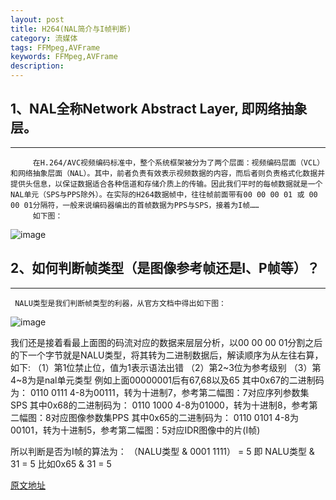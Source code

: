 ```yaml
---
layout: post
title: H264(NAL简介与I帧判断)
category: 流媒体
tags: FFMpeg,AVFrame
keywords: FFMpeg,AVFrame
description:
---
```


##	1、NAL全称Network Abstract Layer, 即网络抽象层。
---

         在H.264/AVC视频编码标准中，整个系统框架被分为了两个层面：视频编码层面（VCL）和网络抽象层面（NAL）。其中，前者负责有效表示视频数据的内容，而后者则负责格式化数据并提供头信息，以保证数据适合各种信道和存储介质上的传输。因此我们平时的每帧数据就是一个NAL单元（SPS与PPS除外）。在实际的H264数据帧中，往往帧前面带有00 00 00 01 或 00 00 01分隔符，一般来说编码器编出的首帧数据为PPS与SPS，接着为I帧……
         如下图：
         
![image](../../../upload/1357198338_9050.jpg)

##	2、如何判断帧类型（是图像参考帧还是I、P帧等）？
---

     NALU类型是我们判断帧类型的利器，从官方文档中得出如下图：
     
![image](../../../upload/1357202873_9191.jpg)

我们还是接着看最上面图的码流对应的数据来层层分析，以00 00 00 01分割之后的下一个字节就是NALU类型，将其转为二进制数据后，解读顺序为从左往右算，如下:
（1）第1位禁止位，值为1表示语法出错
（2）第2~3位为参考级别
（3）第4~8为是nal单元类型
例如上面00000001后有67,68以及65
其中0x67的二进制码为：
0110 0111
4-8为00111，转为十进制7，参考第二幅图：7对应序列参数集SPS
其中0x68的二进制码为：
0110 1000
4-8为01000，转为十进制8，参考第二幅图：8对应图像参数集PPS
其中0x65的二进制码为：
0110 0101
4-8为00101，转为十进制5，参考第二幅图：5对应IDR图像中的片(I帧)

所以判断是否为I帧的算法为： （NALU类型  & 0001  1111） = 5   即   NALU类型  & 31 = 5
比如0x65 & 31 = 5

[原文地址](http://blog.csdn.net/jefry_xdz/article/details/8461343)